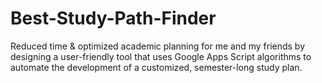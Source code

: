 # Best-Study-Path-Finder
Reduced time &amp; optimized academic planning for me and my friends by designing a user-friendly tool that uses Google Apps Script algorithms to automate the development of a customized, semester-long study plan.
